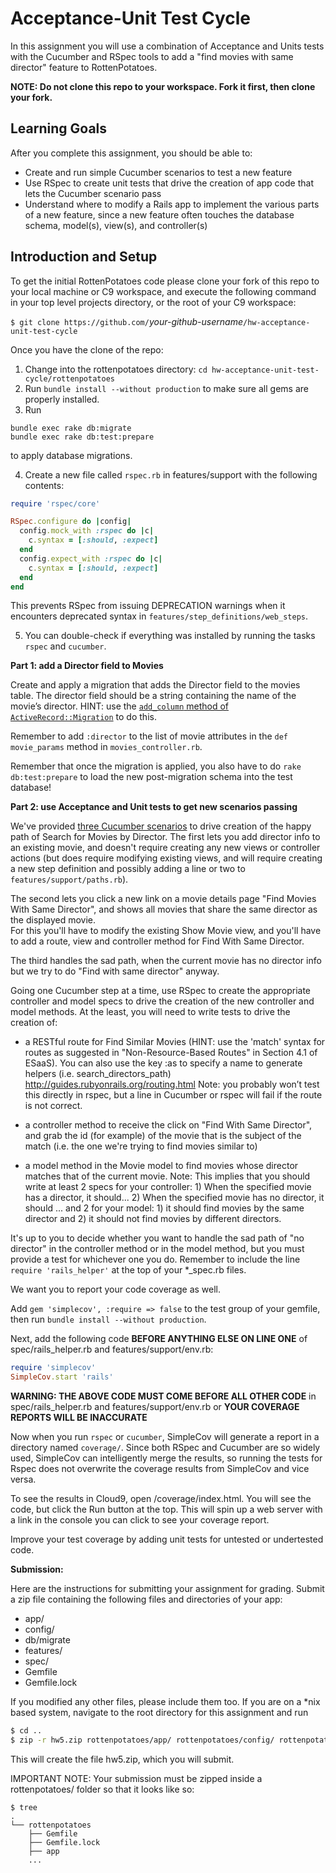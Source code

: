 Acceptance-Unit Test Cycle
===

In this assignment you will use a combination of Acceptance and Units tests with the Cucumber and RSpec tools to add a "find movies with same director" feature to RottenPotatoes.

**NOTE: Do not clone this repo to your workspace. Fork it first, then clone your fork.**

Learning Goals
--------------
After you complete this assignment, you should be able to:
* Create and run simple Cucumber scenarios to test a new feature
* Use RSpec to create unit tests that drive the creation of app code that lets the Cucumber scenario pass
* Understand where to modify a Rails app to implement the various parts of a new feature, since a new feature often touches the database schema, model(s), view(s), and controller(s)


Introduction and Setup
----
To get the initial RottenPotatoes code please clone your fork of this repo to your local machine or C9 workspace, and execute the following command in your top level projects directory, or the root of your C9 workspace:

`$ git clone https://github.com/`_your-github-username_`/hw-acceptance-unit-test-cycle`

Once you have the clone of the repo:

1) Change into the rottenpotatoes directory: `cd hw-acceptance-unit-test-cycle/rottenpotatoes`  
2) Run `bundle install --without production` to make sure all gems are properly installed.    
3) Run 


```shell
bundle exec rake db:migrate
bundle exec rake db:test:prepare
```

to apply database migrations.

4) Create a new file called `rspec.rb` in features/support with the following contents:

```rb
require 'rspec/core'

RSpec.configure do |config|
  config.mock_with :rspec do |c|
    c.syntax = [:should, :expect]
  end
  config.expect_with :rspec do |c|
    c.syntax = [:should, :expect]
  end
end
```

This prevents RSpec from issuing DEPRECATION warnings when it encounters deprecated syntax in `features/step_definitions/web_steps`.

5) You can double-check if everything was installed by running the tasks `rspec` and `cucumber`.

**Part 1: add a Director field to Movies**

Create and apply a migration that adds the Director field to the movies table. 
The director field should be a string containing the name of the movie’s director. 
HINT: use the [`add_column` method of `ActiveRecord::Migration`](http://apidock.com/rails/ActiveRecord/ConnectionAdapters/SchemaStatements/add_column) to do this. 

Remember to add `:director` to the list of movie attributes in the `def movie_params` method in `movies_controller.rb`.


Remember that once the migration is applied, you also have to do
```rake db:test:prepare```
to load the new post-migration schema into the test database!

**Part 2: use Acceptance and Unit tests to get new scenarios passing**

We've provided [three Cucumber scenarios](http://pastebin.com/L6FYWyV7) to 
drive creation of the happy path of Search for Movies by Director.
The first lets you add director info to an existing movie, 
and doesn't require creating any new views or controller actions 
(but does require modifying existing views, and will require creating a new step definition and possibly adding a line
or two to `features/support/paths.rb`).

The second lets you click a new link on a movie details page "Find Movies With Same Director", 
and shows all movies that share the same director as the displayed movie.  
For this you'll have to modify the existing Show Movie view, and you'll have to add a route, 
view and controller method for Find With Same Director.  

The third handles the sad path, when the current movie has no director info but we try 
to do "Find with same director" anyway.

Going one Cucumber step at a time, use RSpec to create the appropriate
controller and model specs to drive the creation of the new controller
and model methods.  At the least, you will need to write tests to drive
the creation of: 

+ a RESTful route for Find Similar Movies 
(HINT: use the 'match' syntax for routes as suggested in "Non-Resource-Based Routes" 
in Section 4.1 of ESaaS). You can also use the key :as to specify a name to generate helpers (i.e. search_directors_path) http://guides.rubyonrails.org/routing.html Note: you probably won’t test this directly in rspec, but a line in Cucumber or rspec will fail if the route is not correct.

+ a controller method to receive the click
on "Find With Same Director", and grab the id (for example) of the movie
that is the subject of the match (i.e. the one we're trying to find
movies similar to) 

+ a model method in the Movie model to find movies
whose director matches that of the current movie. Note: This implies that you should write at least 2 specs for your controller: 1) When the specified movie has a director, it should...  2) When the specified movie has no director, it should ... and 2 for your model: 1) it should find movies by the same director and 2) it should not find movies by different directors.

It's up to you to
decide whether you want to handle the sad path of "no director" in the
controller method or in the model method, but you must provide a test
for whichever one you do. Remember to include the line 
`require 'rails_helper'` at the top of your *_spec.rb files.

We want you to report your code coverage as well.

Add `gem 'simplecov', :require => false` to the test group of your gemfile, then run `bundle install --without production`.

Next, add the following code **BEFORE ANYTHING ELSE ON LINE ONE** of spec/rails_helper.rb and features/support/env.rb:

```rb
require 'simplecov'
SimpleCov.start 'rails'
```
**WARNING: THE ABOVE CODE MUST COME BEFORE ALL OTHER CODE** in spec/rails_helper.rb and features/support/env.rb or **YOUR COVERAGE REPORTS WILL BE INACCURATE**

Now when you run `rspec` or `cucumber`, SimpleCov will generate a report in a directory named
`coverage/`. Since both RSpec and Cucumber are so widely used, SimpleCov
can intelligently merge the results, so running the tests for Rspec does
not overwrite the coverage results from SimpleCov and vice versa.

To see the results in Cloud9, open /coverage/index.html. You will see the code, but click the Run button at the top. This will spin up a web server with a link in the console you can click to see your coverage report.

Improve your test coverage by adding unit tests for untested or undertested code.

**Submission:**

Here are the instructions for submitting your assignment for grading. Submit a zip file containing the following files and directories of your app:

* app/
* config/
* db/migrate
* features/
* spec/
* Gemfile
* Gemfile.lock

If you modified any other files, please include them too. If you are on a *nix based system, navigate to the root directory for this assignment and run

```sh
$ cd ..
$ zip -r hw5.zip rottenpotatoes/app/ rottenpotatoes/config/ rottenpotatoes/db/migrate rottenpotatoes/features/ rottenpotatoes/spec/ rottenpotatoes/Gemfile rottenpotatoes/Gemfile.lock
```

This will create the file hw5.zip, which you will submit.

IMPORTANT NOTE: Your submission must be zipped inside a rottenpotatoes/ folder so that it looks like so:

```
$ tree
.
└── rottenpotatoes
    ├── Gemfile
    ├── Gemfile.lock
    ├── app
    ...
```
